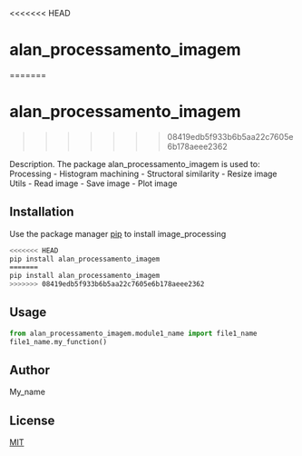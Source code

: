 <<<<<<< HEAD
# alan_processamento_imagem
=======
# alan_processamento_imagem
>>>>>>> 08419edb5f933b6b5aa22c7605e6b178aeee2362

Description. 
The package alan_processamento_imagem is used to:
	Processing
		- Histogram machining
		- Structoral similarity
		- Resize image
	Utils
		- Read image
		- Save image
		- Plot image

## Installation

Use the package manager [pip](https://pip.pypa.io/en/stable/) to install image_processing

```bash
<<<<<<< HEAD
pip install alan_processamento_imagem
=======
pip install alan_processamento_imagem
>>>>>>> 08419edb5f933b6b5aa22c7605e6b178aeee2362
```

## Usage

```python
from alan_processamento_imagem.module1_name import file1_name
file1_name.my_function()
```

## Author
My_name

## License
[MIT](https://choosealicense.com/licenses/mit/)
